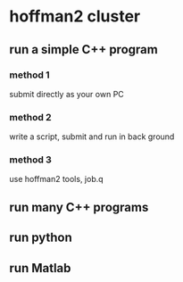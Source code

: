 # hoffman2 cluster

## run a simple C++ program

### method 1

submit directly as your own PC

### method 2

write a script, submit and run in back ground

### method 3

use hoffman2 tools, job.q



## run many C++ programs





## run python 

## run Matlab



